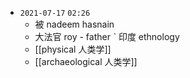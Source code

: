 - `2021-07-17`  `02:26`
	- 被 nadeem hasnain
	- 大法官 roy - father ˋ 印度 ethnology
	- [[physical 人类学]]
	- [[archaeological 人类学]]